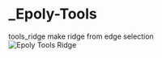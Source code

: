 # _Epoly-Tools  

tools_ridge make ridge from edge selection  
![ Epoly Tools Ridge](Documentation/_Epoly-Tools-Ridge.gif)  
  